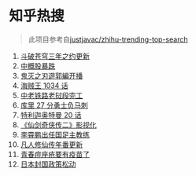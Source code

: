 # 知乎热搜

> 此项目参考自[justjavac/zhihu-trending-top-search](https://github.com/justjavac/zhihu-trending-top-search/blob/main/utils.ts)

<!-- BEGIN -->
  <!-- 最后更新时间:Sun Dec 05 2021 06:13:07 GMT+0000 (Coordinated Universal Time) -->
  1. [斗破苍穹三年之约更新](https://www.zhihu.com/search?q=斗破苍穹三年之约)
1. [中概股暴跌](https://www.zhihu.com/search?q=中概股)
1. [鬼灭之刃遊郭編开播](https://www.zhihu.com/search?q=鬼灭之刃)
1. [海贼王 1034 话](https://www.zhihu.com/search?q=海贼王)
1. [中老铁路老挝段完工](https://www.zhihu.com/search?q=中老铁路)
1. [库里 27 分勇士负马刺](https://www.zhihu.com/search?q=勇士)
1. [特利迦奥特曼 20 话](https://www.zhihu.com/search?q=特利迦奥特曼)
1. [《仙剑奇侠传二》影视化](https://www.zhihu.com/search?q=仙剑奇侠传二)
1. [李霄鹏出任国足主教练](https://www.zhihu.com/search?q=李霄鹏)
1. [凡人修仙传年番更新](https://www.zhihu.com/search?q=凡人修仙传)
1. [青春痘座疮要有疫苗了](https://www.zhihu.com/search?q=青春痘疫苗)
1. [日本封国政策松动](https://www.zhihu.com/search?q=日本封国)
  <!-- END -->